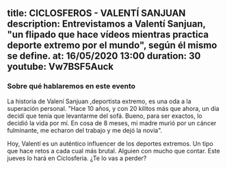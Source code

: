 title: CICLOSFEROS - VALENTÍ SANJUAN
description: Entrevistamos a Valentí Sanjuan, "un flipado que hace vídeos mientras practica deporte extremo por el mundo", según él mismo se define. 
at: 16/05/2020 13:00
duration: 30
youtube: Vw7BSF5Auck
----
### Sobre qué hablaremos en este evento

La historia de Valení Sanjuan ,deportista extremo, es una oda a la superación personal. "Hace 10 años, y con 20 kilitos más que ahora, un día decidí que tenía que levantarme del sofá. Bueno, para ser exactos, lo decidió la vida por mí. En cosa de 8 meses, mi madre murió por un cáncer fulminante, me echaron del trabajo y me dejó la novia". 

Hoy, Valentí es un auténtico influencer de los deportes extremos. Un tipo que hace retos a cada cual más brutal. Alguien con mucho que contar. Este jueves lo hará en Ciclosferia. ¿Te lo vas a perder?
